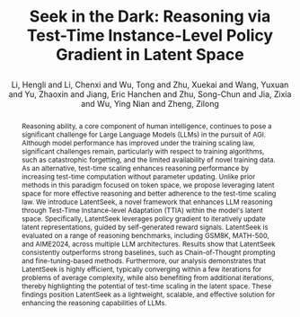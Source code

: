 ---
layout: pub
type: journal
title: >
    Seek in the Dark: Reasoning via Test-Time Instance-Level Policy Gradient in Latent Space
author: Li, Hengli and Li, Chenxi and Wu, Tong and Zhu, Xuekai and Wang, Yuxuan and Yu, Zhaoxin and Jiang, Eric Hanchen and Zhu, Song-Chun and Jia, Zixia and Wu, Ying Nian and Zheng, Zilong
correspondence: ZWu, Ying Nian and Zheng, Zilong
journal: arXiv
arxiv: 2505.13308
year: 2025
preprint: true
selected: true
code: https://github.com/bigai-nlco/LatentSeek
website: https://bigai-nlco.github.io/LatentSeek/
abstract: >
    Reasoning ability, a core component of human intelligence, continues to pose a significant challenge for Large Language Models (LLMs) in the pursuit of AGI. Although model performance has improved under the training scaling law, significant challenges remain, particularly with respect to training algorithms, such as catastrophic forgetting, and the limited availability of novel training data. As an alternative, test-time scaling enhances reasoning performance by increasing test-time computation without parameter updating. Unlike prior methods in this paradigm focused on token space, we propose leveraging latent space for more effective reasoning and better adherence to the test-time scaling law. We introduce LatentSeek, a novel framework that enhances LLM reasoning through Test-Time Instance-level Adaptation (TTIA) within the model's latent space. Specifically, LatentSeek leverages policy gradient to iteratively update latent representations, guided by self-generated reward signals. LatentSeek is evaluated on a range of reasoning benchmarks, including GSM8K, MATH-500, and AIME2024, across multiple LLM architectures. Results show that LatentSeek consistently outperforms strong baselines, such as Chain-of-Thought prompting and fine-tuning-based methods. Furthermore, our analysis demonstrates that LatentSeek is highly efficient, typically converging within a few iterations for problems of average complexity, while also benefiting from additional iterations, thereby highlighting the potential of test-time scaling in the latent space. These findings position LatentSeek as a lightweight, scalable, and effective solution for enhancing the reasoning capabilities of LLMs.
bibtex: >
    @misc{li2025seekdarkreasoningtesttime,
          title={Seek in the Dark: Reasoning via Test-Time Instance-Level Policy Gradient in Latent Space}, 
          author={Hengli Li and Chenxi Li and Tong Wu and Xuekai Zhu and Yuxuan Wang and Zhaoxin Yu and Eric Hanchen Jiang and Song-Chun Zhu and Zixia Jia and Ying Nian Wu and Zilong Zheng},
          year={2025},
          eprint={2505.13308},
          archivePrefix={arXiv},
          primaryClass={cs.LG},
          url={https://arxiv.org/abs/2505.13308}, 
    }
---